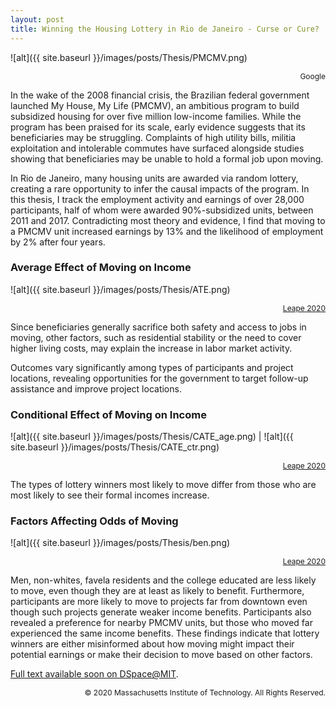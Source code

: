 ```yaml
---
layout: post
title: Winning the Housing Lottery in Rio de Janeiro - Curse or Cure?
---
```


![alt]({{ site.baseurl }}/images/posts/Thesis/PMCMV.png)
<div style="text-align:right">
  <a style="font-size:12px">Google</a>
</div>

In the wake of the 2008 financial crisis, the Brazilian federal government launched My House, My Life (PMCMV), an ambitious program to build subsidized housing for over five million low-income families. While the program has been praised for its scale, early evidence suggests that its beneficiaries may be struggling. Complaints of high utility bills, militia exploitation and intolerable commutes have surfaced alongside studies showing that beneficiaries may be unable to hold a formal job upon moving. 

In Rio de Janeiro, many housing units are awarded via random lottery, creating a rare opportunity to infer the causal impacts of the program. In this thesis, I track the employment activity and earnings of over 28,000 participants, half of whom were awarded 90%-subsidized units, between 2011 and 2017. Contradicting most theory and evidence, I find that moving to a PMCMV unit increased earnings by 13% and the likelihood of employment by 2% after four years. 

### Average Effect of Moving on Income
![alt]({{ site.baseurl }}/images/posts/Thesis/ATE.png)
<div style="text-align:right">
  <a style="font-size:12px" href="https://dspace.mit.edu">Leape 2020</a>
</div>

Since beneficiaries generally sacrifice both safety and access to jobs in moving, other factors, such as residential stability or the need to cover higher living costs, may explain the increase in labor market activity.

Outcomes vary significantly among types of participants and project locations, revealing opportunities for the government to target follow-up assistance and improve project locations. 

### Conditional Effect of Moving on Income
![alt]({{ site.baseurl }}/images/posts/Thesis/CATE_age.png) | ![alt]({{ site.baseurl }}/images/posts/Thesis/CATE_ctr.png)

<div style="text-align:right">
  <a style="font-size:12px" href="https://dspace.mit.edu">Leape 2020</a>
</div>

The types of lottery winners most likely to move differ from those who are most likely to see their formal incomes increase. 

### Factors Affecting Odds of Moving
![alt]({{ site.baseurl }}/images/posts/Thesis/ben.png)
<div style="text-align:right">
  <a style="font-size:12px" href="https://dspace.mit.edu">Leape 2020</a>
</div>

Men, non-whites, favela residents and the college educated are less likely to move, even though they are at least as likely to benefit. Furthermore, participants are more likely to move to projects far from downtown even though such projects generate weaker income benefits. Participants also revealed a preference for nearby PMCMV units, but those who moved far experienced the same income benefits. These findings indicate that lottery winners are either misinformed about how moving might impact their potential earnings or make their decision to move based on other factors.

[Full text available soon on DSpace@MIT](https://dspace.mit.edu).

<div style="text-align:right">
  <a style="font-size:12px">© 2020 Massachusetts Institute of Technology. All Rights Reserved.</a>
</div>
